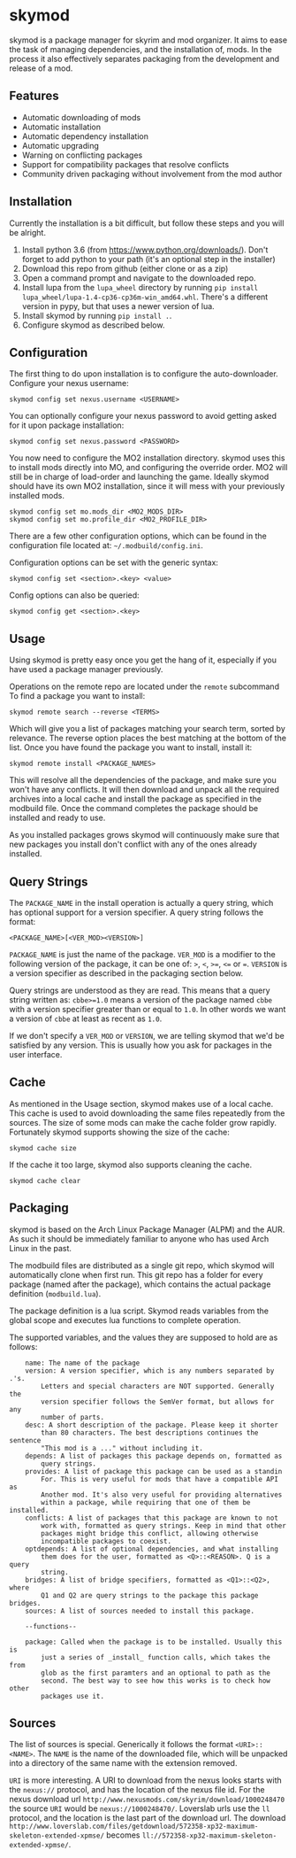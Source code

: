 skymod
======
skymod is a package manager for skyrim and mod organizer. It aims to
ease the task of managing dependencies, and the installation of, mods.
In the process it also effectively separates packaging from the
development and release of a mod.

Features
--------

  * Automatic downloading of mods
  * Automatic installation
  * Automatic dependency installation
  * Automatic upgrading
  * Warning on conflicting packages
  * Support for compatibility packages that resolve conflicts
  * Community driven packaging without involvement from the mod author

Installation
------------
Currently the installation is a bit difficult, but follow these steps
and you will be alright.

1. Install python 3.6 (from https://www.python.org/downloads/). Don't
   forget to add python to your path (it's an optional step in the
   installer)
2. Download this repo from github (either clone or as a zip)
3. Open a command prompt and navigate to the downloaded repo.
4. Install lupa from the `lupa_wheel` directory by running `pip install
   lupa_wheel/lupa-1.4-cp36-cp36m-win_amd64.whl`. There's a different
   version in pypy, but that uses a newer version of lua.
5. Install skymod by running `pip install .`.
6. Configure skymod as described below.

Configuration
-------------
The first thing to do upon installation is to configure the
auto-downloader. Configure your nexus username:

    skymod config set nexus.username <USERNAME>

You can optionally configure your nexus password to avoid getting asked
for it upon package installation:

    skymod config set nexus.password <PASSWORD>

You now need to configure the MO2 installation directory. skymod uses
this to install mods directly into MO, and configuring the override
order. MO2 will still be in charge of load-order and launching the game.
Ideally skymod should have its own MO2 installation, since it will mess
with your previously installed mods.

    skymod config set mo.mods_dir <MO2_MODS_DIR>
    skymod config set mo.profile_dir <MO2_PROFILE_DIR>

There are a few other configuration options, which can be found in the
configuration file located at: `~/.modbuild/config.ini`.

Configuration options can be set with the generic syntax:

    skymod config set <section>.<key> <value>

Config options can also be queried:

    skymod config get <section>.<key>

Usage
-----
Using skymod is pretty easy once you get the hang of it, especially if
you have used a package manager previously.

Operations on the remote repo are located under the `remote` subcommand
To find a package you want to install:

    skymod remote search --reverse <TERMS>

Which will give you a list of packages matching your search term, sorted
by relevance. The reverse option places the best matching at the bottom
of the list. Once you have found the package you want to install,
install it:

    skymod remote install <PACKAGE_NAMES>

This will resolve all the dependencies of the package, and make sure you
won't have any conflicts. It will then download and unpack all the
required archives into a local cache and install the package as
specified in the modbuild file. Once the command completes the package
should be installed and ready to use.

As you installed packages grows skymod will continuously make sure that
new packages you install don't conflict with any of the ones already
installed.

Query Strings
-------------
The `PACKAGE_NAME` in the install operation is actually a query string,
which has optional support for a version specifier. A query string
follows the format:

    <PACKAGE_NAME>[<VER_MOD><VERSION>]

`PACKAGE_NAME` is just the name of the package. `VER_MOD` is a modifier
to the following version of the package, it can be one of: `>`, `<`,
`>=`, `<=` or `=`. `VERSION` is a version specifier as described in the
packaging section below.

Query strings are understood as they are read. This means that a query
string written as: `cbbe>=1.0` means a version of the package named
`cbbe` with a version specifier greater than or equal to `1.0`. In other
words we want a version of `cbbe` at least as recent as `1.0`.

If we don't specify a `VER_MOD` or `VERSION`, we are telling skymod that
we'd be satisfied by any version. This is usually how you ask for
packages in the user interface.

Cache
-----
As mentioned in the Usage section, skymod makes use of a local cache.
This cache is used to avoid downloading the same files repeatedly from
the sources. The size of some mods can make the cache folder grow
rapidly. Fortunately skymod supports showing the size of the cache:

    skymod cache size

If the cache it too large, skymod also supports cleaning the cache.

    skymod cache clear

Packaging
---------
skymod is based on the Arch Linux Package Manager (ALPM) and the AUR. As
such it should be immediately familiar to anyone who has used Arch Linux
in the past.

The modbuild files are distributed as a single git repo, which skymod
will automatically clone when first run. This git repo has a folder for
every package (named after the package), which contains the actual
package definition (`modbuild.lua`).

The package definition is a lua script. Skymod reads variables from the
global scope and executes lua functions to complete operation.

The supported variables, and the values they are supposed to hold are as
follows:

```
    name: The name of the package
    version: A version specifier, which is any numbers separated by .'s.
        Letters and special characters are NOT supported. Generally the
        version specifier follows the SemVer format, but allows for any
        number of parts.
	desc: A short description of the package. Please keep it shorter
		than 80 characters. The best descriptions continues the sentence
		"This mod is a ..." without including it.
    depends: A list of packages this package depends on, formatted as
        query strings.
    provides: A list of package this package can be used as a standin
        For. This is very useful for mods that have a compatible API as
        Another mod. It's also very useful for providing alternatives
        within a package, while requiring that one of them be installed.
    conflicts: A list of packages that this package are known to not
        work with, formatted as query strings. Keep in mind that other
        packages might bridge this conflict, allowing otherwise
        incompatible packages to coexist.
    optdepends: A list of optional dependencies, and what installing
        them does for the user, formatted as <Q>::<REASON>. Q is a query
        string.
    bridges: A list of bridge specifiers, formatted as <Q1>::<Q2>, where
        Q1 and Q2 are query strings to the package this package bridges.
    sources: A list of sources needed to install this package.

    --functions--

    package: Called when the package is to be installed. Usually this is
        just a series of _install_ function calls, which takes the from
        glob as the first paramters and an optional to path as the
        second. The best way to see how this works is to check how other
        packages use it.
```

Sources
-------
The list of sources is special. Generically it follows the format
`<URI>::<NAME>`. The `NAME` is the name of the downloaded file, which
will be unpacked into a directory of the same name with the extension
removed.

`URI` is more interesting. A URI to download from the nexus looks starts
with the `nexus://` protocol, and has the location of the nexus file id.
For the nexus download url `http://www.nexusmods.com/skyrim/download/1000248470`
the source `URI` would be `nexus://1000248470/`. Loverslab urls use the
`ll` protocol, and the location is the last part of the download url.
The download `http://www.loverslab.com/files/getdownload/572358-xp32-maximum-skeleton-extended-xpmse/`
becomes `ll://572358-xp32-maximum-skeleton-extended-xpmse/`.

